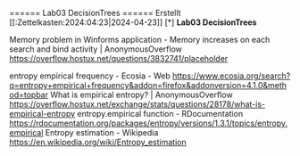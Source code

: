 ====== Lab03 DecisionTrees ======
Erstellt [[:Zettelkasten:2024:04:23|2024-04-23]]
[*] **Lab03 DecisionTrees** 

  
Memory problem in Winforms application - Memory increases on each search and bind activity | AnonymousOverflow 
https://overflow.hostux.net/questions/3832741/placeholder

entropy empirical frequency - Ecosia - Web 
https://www.ecosia.org/search?q=entropy+empirical+frequency&addon=firefox&addonversion=4.1.0&method=topbar
What is empirical entropy? | AnonymousOverflow 
https://overflow.hostux.net/exchange/stats/questions/28178/what-is-empirical-entropy
entropy.empirical function - RDocumentation 
https://rdocumentation.org/packages/entropy/versions/1.3.1/topics/entropy.empirical
Entropy estimation - Wikipedia 
https://en.wikipedia.org/wiki/Entropy_estimation



